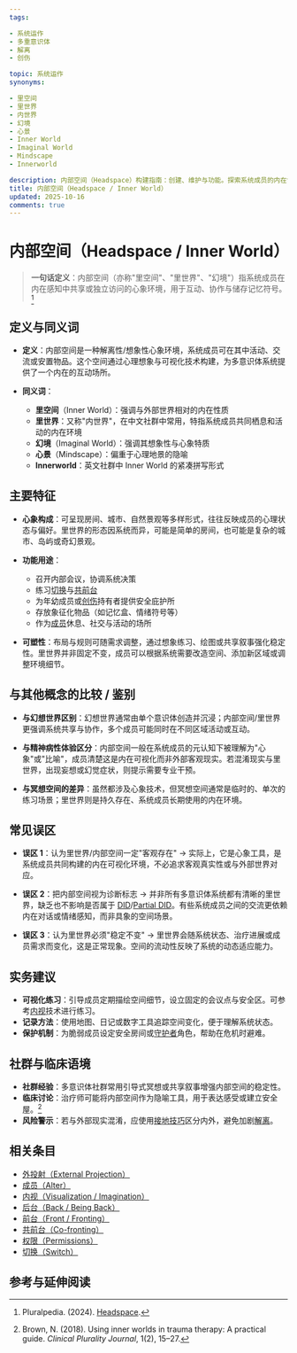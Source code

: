 ```yaml
---
tags:

- 系统运作
- 多重意识体
- 解离
- 创伤

topic: 系统运作
synonyms:

- 里空间
- 里世界
- 内世界
- 幻境
- 心景
- Inner World
- Imaginal World
- Mindscape
- Innerworld

description: 内部空间（Headspace）构建指南：创建、维护与功能。探索系统成员的内在世界、可视化技术及内部环境对系统稳定性的作用
title: 内部空间（Headspace / Inner World）
updated: 2025-10-16
comments: true
---
```


# 内部空间（Headspace / Inner World）

> **一句话定义**：内部空间（亦称"里空间"、"里世界"、"幻境"）指系统成员在内在感知中共享或独立访问的心象环境，用于互动、协作与储存记忆符号。[^pluralpedia-headspace]

## 定义与同义词

- **定义**：内部空间是一种解离性/想象性心象环境，系统成员可在其中活动、交流或安置物品。这个空间通过心理想象与可视化技术构建，为多意识体系统提供了一个内在的互动场所。

- **同义词**：
    - **里空间**（Inner World）：强调与外部世界相对的内在性质
    - **里世界**：又称"内世界"，在中文社群中常用，特指系统成员共同栖息和活动的内在环境
    - **幻境**（Imaginal World）：强调其想象性与心象特质
    - **心景**（Mindscape）：偏重于心理地景的隐喻
    - **Innerworld**：英文社群中 Inner World 的紧凑拼写形式

## 主要特征

- **心象构成**：可呈现房间、城市、自然景观等多样形式，往往反映成员的心理状态与偏好。里世界的形态因系统而异，可能是简单的房间，也可能是复杂的城市、岛屿或奇幻景观。

- **功能用途**：
    - 召开内部会议，协调系统决策
    - 练习[切换](Switch.md)与[共前台](Co-Fronting.md)
    - 为年幼成员或[创伤](Trauma.md)持有者提供安全庇护所
    - 存放象征化物品（如记忆盒、情绪符号等）
    - 作为[成员](Alter.md)休息、社交与活动的场所

- **可塑性**：布局与规则可随需求调整，通过想象练习、绘图或共享叙事强化稳定性。里世界并非固定不变，成员可以根据系统需要改造空间、添加新区域或调整环境细节。

## 与其他概念的比较 / 鉴别

- **与幻想世界区别**：幻想世界通常由单个意识体创造并沉浸；内部空间/里世界更强调系统共享与协作，多个成员可能同时在不同区域活动或互动。

- **与精神病性体验区分**：内部空间一般在系统成员的元认知下被理解为"心象"或"比喻"，成员清楚这是内在可视化而非外部客观现实。若混淆现实与里世界，出现妄想或幻觉症状，则提示需要专业干预。

- **与冥想空间的差异**：虽然都涉及心象技术，但冥想空间通常是临时的、单次的练习场景；里世界则是持久存在、系统成员长期使用的内在环境。

## 常见误区

- **误区 1**：认为里世界/内部空间一定"客观存在" → 实际上，它是心象工具，是系统成员共同构建的内在可视化环境，不必追求客观真实性或与外部世界对应。

- **误区 2**：把内部空间视为诊断标志 → 并非所有多意识体系统都有清晰的里世界，缺乏也不影响是否属于 [DID](DID.md)/[Partial DID](Partial-Dissociative-Identity-Disorder-PDID.md)。有些系统成员之间的交流更依赖内在对话或情绪感知，而非具象的空间场景。

- **误区 3**：认为里世界必须"稳定不变" → 里世界会随系统状态、治疗进展或成员需求而变化，这是正常现象。空间的流动性反映了系统的动态适应能力。

## 实务建议

- **可视化练习**：引导成员定期描绘空间细节，设立固定的会议点与安全区。可参考[内视](Visualization-Imagination.md)技术进行练习。
- **记录方法**：使用地图、日记或数字工具追踪空间变化，便于理解系统状态。
- **保护机制**：为脆弱成员设定安全房间或[守护者](Protector.md)角色，帮助在危机时避难。

## 社群与临床语境

- **社群经验**：多意识体社群常用引导式冥想或共享叙事增强内部空间的稳定性。
- **临床讨论**：治疗师可能将内部空间作为隐喻工具，用于表达感受或建立安全屋。[^brown2018]
- **风险警示**：若与外部现实混淆，应使用[接地技巧](Grounding.md)区分内外，避免加剧[解离](Dissociation.md)。

## 相关条目

- [外投射（External Projection）](External-Projection.md)
- [成员（Alter）](Alter.md)
- [内视（Visualization / Imagination）](Visualization-Imagination.md)
- [后台（Back / Being Back）](Back-Being-Back.md)
- [前台（Front / Fronting）](Front-Fronting.md)
- [共前台（Co-fronting）](Co-Fronting.md)
- [权限（Permissions）](Permissions.md)
- [切换（Switch）](Switch.md)

## 参考与延伸阅读

[^pluralpedia-headspace]: Pluralpedia. (2024). [Headspace](https://pluralpedia.org/w/Headspace).

[^brown2018]: Brown, N. (2018). Using inner worlds in trauma therapy: A practical guide. _Clinical Plurality Journal_, 1(2), 15–27.
